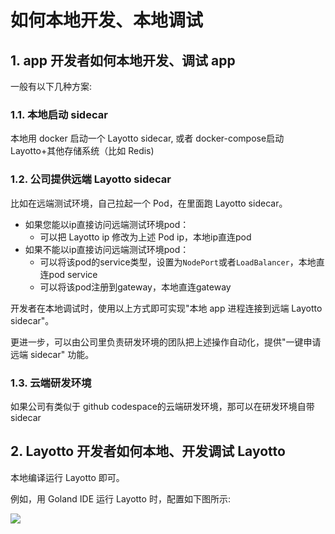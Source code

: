 # 如何本地开发、本地调试
## 1. app 开发者如何本地开发、调试 app
一般有以下几种方案:

### 1.1. 本地启动 sidecar
本地用 docker 启动一个 Layotto sidecar, 或者 docker-compose启动 Layotto+其他存储系统（比如 Redis)

### 1.2. 公司提供远端 Layotto sidecar

比如在远端测试环境，自己拉起一个 Pod，在里面跑 Layotto sidecar。

- 如果您能以ip直接访问远端测试环境pod：
    - 可以把 Layotto ip 修改为上述 Pod ip，本地ip直连pod
- 如果不能以ip直接访问远端测试环境pod：
    - 可以将该pod的service类型，设置为`NodePort`或者`LoadBalancer`，本地直连pod service
    - 可以将该pod注册到gateway，本地直连gateway

开发者在本地调试时，使用以上方式即可实现"本地 app 进程连接到远端 Layotto sidecar"。

更进一步，可以由公司里负责研发环境的团队把上述操作自动化，提供"一键申请远端 sidecar" 功能。

### 1.3. 云端研发环境
如果公司有类似于 github codespace的云端研发环境，那可以在研发环境自带 sidecar


## 2. Layotto 开发者如何本地、开发调试 Layotto
本地编译运行 Layotto 即可。

例如，用 Goland IDE 运行 Layotto 时，配置如下图所示:

![](https://gw.alipayobjects.com/mdn/rms_5891a1/afts/img/A*CHFYQK6kMEgAAAAAAAAAAAAAARQnAQ)